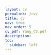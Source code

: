 ```yaml
---
layout: cv
permalink: /cv/
title: cv
nav: true
nav_order: 5
cv_pdf: Yang_CV.pdf
description: 
toc:
  sidebar: left
---
```

